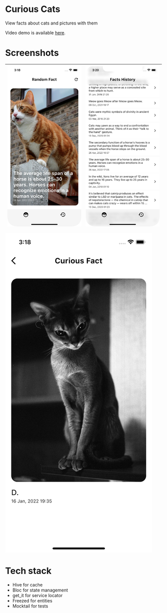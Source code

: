 # Curious Cats

View facts about cats and pictures with them

Video demo is available [here](https://youtu.be/AebJP8KAhyM).

# Screenshots

![Random fact screen](assets/screenshots/facts_screen.png) | ![Facts list screen](assets/screenshots/facts_history.png)
---|---
![Fact preview screen](assets/screenshots/fact_preview_screen.png) 

# Tech stack

- Hive for cache
- Bloc for state management
- get_it for service locator
- Freezed for entities
- Mocktail for tests
